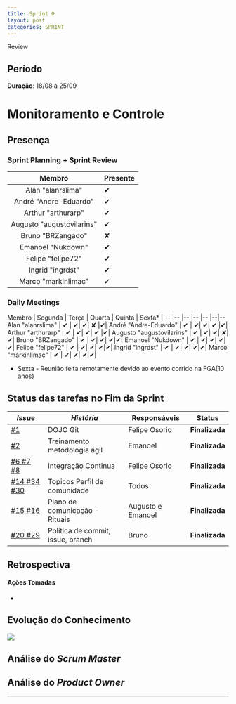 ```yaml
---
title: Sprint 0
layout: post
categories: SPRINT
---
```

Review

## Período

**Duração**: 18/08 à 25/09

# Monitoramento e Controle



## Presença
### Sprint Planning + Sprint Review

Membro | Presente
:-:|:---
Alan "alanrslima" | &#10004; |
André "Andre-Eduardo" | &#10004; |
Arthur "arthurarp" |&#10004; |
Augusto "augustovilarins" | &#10004; |
Bruno "BRZangado" | &#x2718;
Emanoel "Nukdown" | &#10004; |
Felipe "felipe72" | &#10004; |
Ingrid "ingrdst" | &#10004; |
Marco "markinlimac" | &#10004; |

### Daily Meetings


Membro | Segunda | Terça | Quarta | Quinta | Sexta* |
-- |-- |-- |-- |-- |--|--
Alan "alanrslima" | &#10004; | &#10004;| &#10004;| &#x2718; |&#10004;|
André "Andre-Eduardo" | &#10004; | &#10004;| &#10004;| &#10004; |&#10004;|
Arthur "arthurarp" | &#10004; | &#10004;| &#10004;| &#10004; |&#10004;|
Augusto "augustovilarins" | &#10004; | &#10004;| &#10004;| &#x2718;|&#10004;|
Bruno "BRZangado" | &#10004; | &#10004;| &#10004;| &#10004;|&#10004;|
Emanoel "Nukdown" | &#10004; | &#10004;| &#10004;| &#10004;|&#10004;|
Felipe "felipe72" | &#10004; | &#10004;| &#10004;| &#10004;|&#10004;|
Ingrid "ingrdst" | &#10004; | &#10004;| &#10004;| &#10004;|&#10004;|
Marco "markinlimac" | &#10004; | &#10004;| &#10004;| &#10004;|&#10004;|


* Sexta -  Reunião feita remotamente devido ao evento corrido na FGA(10 anos)

## Status das tarefas no Fim da Sprint


| *Issue* | ***História*** |  **Responsáveis** | **Status** |
| ------ | ------------ |  ---------------- | :---:  |
| [#1](https://github.com/fga-eps-mds/2018.2-GamesBI/issues/1) | DOJO Git |  Felipe Osorio | **Finalizada**  |
| [#2](https://github.com/fga-eps-mds/2018.2-GamesBI/issues/2) | Treinamento metodologia ágil |  Emanoel | **Finalizada**  |
| [#6](https://github.com/fga-eps-mds/2018.2-GamesBI/issues/6)[ #7](https://github.com/fga-eps-mds/2018.2-GamesBI/issues/7)[ #8](https://github.com/fga-eps-mds/2018.2-GamesBI/issues/8) | Integração Continua |  Felipe Osorio | **Finalizada**  |
|[#14 ](https://github.com/fga-eps-mds/2018.2-GamesBI/issues/14)[#34](https://github.com/fga-eps-mds/2018.2-GamesBI/issues/34)[ #30](https://github.com/fga-eps-mds/2018.2-GamesBI/issues/30) | Topicos Perfil de comunidade |  Todos  | **Finalizada**  |
| [#15](https://github.com/fga-eps-mds/2018.2-GamesBI/issues/15)[ #16](https://github.com/fga-eps-mds/2018.2-GamesBI/issues/16) | Plano de comunicação - Rituais |  Augusto e Emanoel  | **Finalizada**  |
|[#20](https://github.com/fga-eps-mds/2018.2-GamesBI/issues/20)[  #29](https://github.com/fga-eps-mds/2018.2-GamesBI/issues/29) | Politica de commit, issue, branch |  Bruno  | **Finalizada**  |


## Retrospectiva


#### Ações Tomadas
-


## Evolução do Conhecimento

<img src="https://i.imgur.com/WhFzN3b.png">

## Análise do <i>Scrum Master</i>    


## Análise do <i>Product Owner</i>



***
